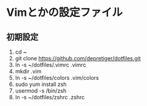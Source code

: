 # Vimとかの設定ファイル
## 初期設定
1. cd ~
2. git clone https://github.com/depretiger/dotfiles.git
3. ln -s ~/dotfiles/.vimrc .vimrc 
4. mkdir .vim
5. ln -s ~/dotfiles/colors .vim/colors
6. sudo yum install zsh
7. usermod -s /bin/zsh
8. ln -s ~/dotfiles/zshrc .zshrc
